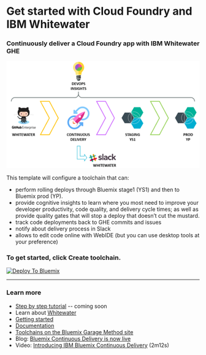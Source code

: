 # Get started with Cloud Foundry and IBM Whitewater

### Continuously deliver a Cloud Foundry app with IBM Whitewater GHE

![Toolchain image](.bluemix/toolchain.png)

This template will configure a toolchain that can:
* perform rolling deploys through Bluemix stage1 (YS1) and then to Bluemix prod (YP).
* provide cognitive insights to learn where you most need to improve your developer productivity, code quality, and delivery cycle times; as well as provide quality gates that will stop a deploy that doesn’t cut the mustard.
* track code deployments back to GHE commits and issues
* notify about delivery process in Slack
* allows to edit code online with WebIDE (but you can use desktop tools at your preference)

### To get started, click **Create toolchain**.

[![Deploy To Bluemix](https://console.ng.bluemix.net/devops/graphics/create_toolchain_button.png)](https://console.ng.bluemix.net/devops/setup/deploy/?repository=https%3A//github.com/open-toolchain/cf-starter-wwghe-toolchain)

---
### Learn more

* [Step by step tutorial]() -- coming soon
* Learn about [Whitewater](https://whitewater.ibm.com)
* [Getting started](https://bluemix.net/devops)
* [Documentation](https://console.ng.bluemix.net/docs/services/ContinuousDelivery/index.html?pos=2)
* [Toolchains on the Bluemix Garage Method site](https://www.ibm.com/devops/method/category/tools)
* Blog: [Bluemix Continuous Delivery is now live](https://www.ibm.com/blogs/bluemix/2016/11/bluemix-continuous-delivery-is-now-live/)
* Video: [Introducing IBM Bluemix Continuous Delivery](https://www.youtube.com/watch?v=QPSAZ64APpc&feature=youtu.be) (2m12s)
